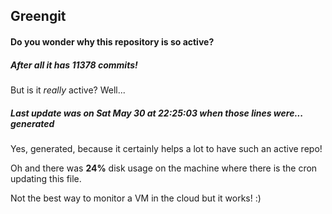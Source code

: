 ## Greengit

#### Do you wonder why this repository is so active?

##### After all it has 11378 commits!

But is it *really* active? Well...

##### Last update was on Sat May 30 at 22:25:03 when those lines were... generated

Yes, generated, because it certainly helps a lot to have such an active repo!

Oh and there was **24%** disk usage on the machine
where there is the cron updating this file.

Not the best way to monitor a VM in the cloud but it works! :)

